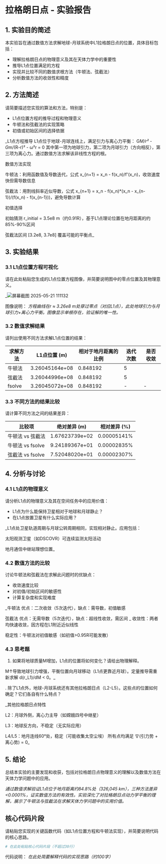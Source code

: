 # 拉格朗日点 - 实验报告

## 1. 实验目的简述

本实验旨在通过数值方法求解地球-月球系统中L1拉格朗日点的位置，具体目标包括：
- 理解拉格朗日点的物理意义及其在天体力学中的重要性
- 推导L1点位置满足的方程
- 实现并比较不同的数值求根方法（牛顿法、弦截法）
- 分析数值方法的收敛性和精度

## 2. 方法简述

请简要描述您实现的算法和方法，特别是：
- L1点位置方程的推导过程和物理意义
- 牛顿法和弦截法的实现策略
- 初值或初始区间的选择依据

_L1点方程推导
L1点位于地球-月球连线上，满足引力与离心力平衡：
G*M/r² - G*m/(R-r)² - ω²r = 0
其中第一项为地球引力，第二项为月球引力（方向相反），第三项为离心力。通过数值方法求解该非线性方程的根。

数值方法实现

牛顿法：利用函数值及导数迭代，公式 x_{n+1} = x_n - f(x_n)/f'(x_n)，收敛速度快但需导数信息

弦截法：用割线斜率近似导数，公式 x_{n+1} = x_n - f(x_n)*(x_n - x_{n-1})/(f(x_n) - f(x_{n-1}))，避免导数计算

初值选择

初始猜测 r_initial = 3.5e8 m（约0.91R），基于L1点理论位置在地月距离的约85%-90%区间

弦截法区间 [3.2e8, 3.7e8] 覆盖可能的平衡点_

## 3. 实验结果

### 3.1 L1点位置方程可视化

请在此处粘贴您生成的L1点位置方程图像，并简要说明图中的零点位置及其物理意义。

_![屏幕截图 2025-05-21 111132](https://github.com/user-attachments/assets/2ce1a8ea-3acd-4eb9-a5cd-15b4e81261fa)


图像说明：
_方程曲线在r ≈ 3.26e8 m处穿过零点（对应L1点），此处地球引力与月球引力+离心力平衡。图像显示单根存在，验证解的唯一性。_

### 3.2 数值求解结果

请列出使用不同方法求解L1点位置的结果：

| 求解方法 | L1点位置 (m) | 相对于地月距离的比例 | 迭代次数 | 是否收敛 |
|---------|------------|-------------------|---------|--------|
| 牛顿法   |    3.26045164e+08        |     0.848192              |  5       |        |
| 弦截法   |   3.26044996e+08          |     0.848192              |   5      |        |
| fsolve  |    3.26045072e+08        |       0.848192            | -       | -      |

### 3.3 不同方法的结果比较

请计算不同方法之间的结果差异：

| 比较项 | 绝对差异 (m) | 相对差异 (%) |
|-------|------------|-------------|
| 牛顿法 vs 弦截法 |1.67623739e+02  | 0.00005141% |
| 牛顿法 vs fsolve | 9.24189367e+01 | 0.00002835% |
| 弦截法 vs fsolve | 7.52048020e+01 | 0.00002307% |

## 4. 分析与讨论

### 4.1 L1点的物理意义

请分析L1点的物理意义及其在空间任务中的应用价值：
- L1点为什么能保持卫星相对于地球和月球静止？
- 在L1点放置卫星有什么实际应用？

_L1点处卫星轨道周期与月球公转周期相同，实现相对静止。应用包括：

太阳观测卫星（如DSCOVR）可连续监测太阳活动

地月通信中继站理想位置_

### 4.2 数值方法的比较

讨论牛顿法和弦截法在求解此问题时的优缺点：
- 收敛速度比较
- 对初值/初始区间的敏感性
- 计算复杂度和实现难度

_牛顿法 优点：二次收敛（5次迭代），缺点：需导数，初值敏感

弦截法 优点：无需导数（5次迭代），缺点：超线性收敛，需区间
_
收敛性：两者均快速收敛，因方程在L1附近近似线性

稳定性：牛顿法对初值敏感（如初值>0.95R可能发散）
### 4.3 思考题

1. 如果将地球质量M增加，L1点的位置将如何变化？请给出物理解释。
   
M↑导致地球引力增强，平衡位置向月球移动（L1点更靠近月球）。定量推导需重新求解 d(r_L1)/dM < 0。_

. 除了L1点外，地球-月球系统还有其他拉格朗日点（L2-L5）。这些点的位置如何确定？它们各自有什么特点？

_其他拉格朗日点特性

L2：月球外侧，离心力主导（如嫦娥四号中继星）

L3：地球反方向，不稳定（无实际应用）

L4/L5：地月连线60°处，稳定（可能收集太空尘埃）
所有点均满足 ∇(引力势 + 离心势) = 0_

## 5. 结论

总结本实验的主要发现和收获，包括对拉格朗日点物理意义的理解以及数值方法在天体力学问题中的应用。

_通过数值求解验证L1点位于地月距离约84.8%处（326,045 km），三种方法差异<0.0001%，证实数值方法的有效性。实验深化了对拉格朗日点动力学平衡的理解，展示了牛顿法与弦截法在求解天体力学问题中的实用价值。_

## 核心代码片段

请粘贴您实现的关键函数代码（如L1点位置方程和牛顿法实现），并简要说明代码的核心思路。

```python
# 在此处粘贴核心代码片段（不超过30行）
```

代码说明：
_在此处简要解释代码的实现思路（约100字）_
